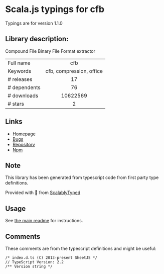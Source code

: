 
# Scala.js typings for cfb

Typings are for version 1.1.0

## Library description:
Compound File Binary File Format extractor

|                    |                 |
| ------------------ | :-------------: |
| Full name          | cfb |
| Keywords           | cfb, compression, office |
| # releases         | 17 |
| # dependents       | 76 |
| # downloads        | 10622569 |
| # stars            | 2 |

## Links
- [Homepage](http://sheetjs.com/opensource)
- [Bugs](https://github.com/SheetJS/js-cfb/issues)
- [Repository](https://github.com/SheetJS/js-cfb)
- [Npm](https://www.npmjs.com/package/cfb)
    


## Note
This library has been generated from typescript code from first party type definitions.

Provided with :purple_heart: from [ScalablyTyped](https://github.com/oyvindberg/ScalablyTyped)

## Usage
See [the main readme](../../readme.md) for instructions.

## Comments

These comments are from the typescript definitions and might be useful:
```
/* index.d.ts (C) 2013-present SheetJS */
// TypeScript Version: 2.2
/** Version string */

```

